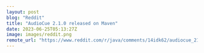 ```yaml
---
layout: post
blog: "Reddit"
title: "AudioCue 2.1.0 released on Maven"
date: 2023-06-25T05:13:27Z
image: images/reddit.png
remote_url: "https://www.reddit.com/r/java/comments/14idk62/audiocue_210_released_on_maven/"
---
```

